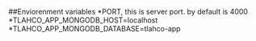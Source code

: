 ##Enviorenment variables
*PORT, this is server port. by default is 4000
*TLAHCO_APP_MONGODB_HOST=localhost
*TLAHCO_APP_MONGODB_DATABASE=tlahco-app